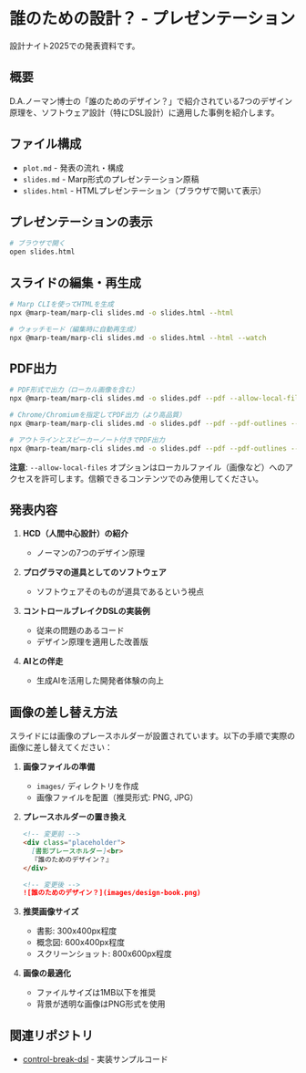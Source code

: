 # 誰のための設計？ - プレゼンテーション

設計ナイト2025での発表資料です。

## 概要

D.A.ノーマン博士の「誰のためのデザイン？」で紹介されている7つのデザイン原理を、ソフトウェア設計（特にDSL設計）に適用した事例を紹介します。

## ファイル構成

- `plot.md` - 発表の流れ・構成
- `slides.md` - Marp形式のプレゼンテーション原稿
- `slides.html` - HTMLプレゼンテーション（ブラウザで開いて表示）

## プレゼンテーションの表示

```bash
# ブラウザで開く
open slides.html
```

## スライドの編集・再生成

```bash
# Marp CLIを使ってHTMLを生成
npx @marp-team/marp-cli slides.md -o slides.html --html

# ウォッチモード（編集時に自動再生成）
npx @marp-team/marp-cli slides.md -o slides.html --html --watch
```

## PDF出力

```bash
# PDF形式で出力（ローカル画像を含む）
npx @marp-team/marp-cli slides.md -o slides.pdf --pdf --allow-local-files

# Chrome/Chromiumを指定してPDF出力（より高品質）
npx @marp-team/marp-cli slides.md -o slides.pdf --pdf --pdf-outlines --allow-local-files

# アウトラインとスピーカーノート付きでPDF出力
npx @marp-team/marp-cli slides.md -o slides.pdf --pdf --pdf-outlines --pdf-notes --allow-local-files
```

**注意**: `--allow-local-files` オプションはローカルファイル（画像など）へのアクセスを許可します。信頼できるコンテンツでのみ使用してください。

## 発表内容

1. **HCD（人間中心設計）の紹介**
   - ノーマンの7つのデザイン原理

2. **プログラマの道具としてのソフトウェア**
   - ソフトウェアそのものが道具であるという視点

3. **コントロールブレイクDSLの実装例**
   - 従来の問題のあるコード
   - デザイン原理を適用した改善版

4. **AIとの伴走**
   - 生成AIを活用した開発者体験の向上

## 画像の差し替え方法

スライドには画像のプレースホルダーが設置されています。以下の手順で実際の画像に差し替えてください：

1. **画像ファイルの準備**
   - `images/` ディレクトリを作成
   - 画像ファイルを配置（推奨形式: PNG, JPG）

2. **プレースホルダーの置き換え**
   ```markdown
   <!-- 変更前 -->
   <div class="placeholder">
     [書影プレースホルダー]<br>
     『誰のためのデザイン？』
   </div>

   <!-- 変更後 -->
   ![誰のためのデザイン？](images/design-book.png)
   ```

3. **推奨画像サイズ**
   - 書影: 300x400px程度
   - 概念図: 600x400px程度
   - スクリーンショット: 800x600px程度

4. **画像の最適化**
   - ファイルサイズは1MB以下を推奨
   - 背景が透明な画像はPNG形式を使用

## 関連リポジトリ

- [control-break-dsl](../control-break-dsl/) - 実装サンプルコード